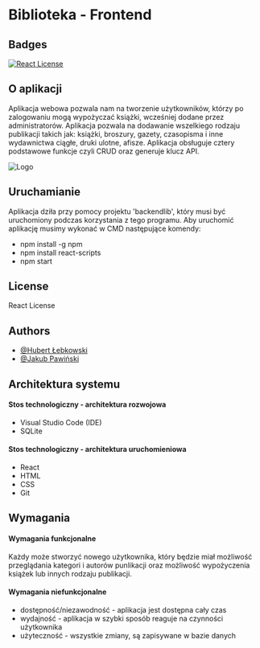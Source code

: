 # Biblioteka - Frontend
              
## Badges

[![React License](https://img.shields.io/badge/React-License-lightblue.svg)](https://github.com/facebook/react/blob/main/LICENSE)
## O aplikacji


Aplikacja webowa pozwala nam na tworzenie użytkowników, 
którzy po zalogowaniu mogą wypożyczać książki, wcześniej dodane przez administratorów. 
Aplikacja pozwala na dodawanie wszelkiego rodzaju publikacji takich jak: książki, broszury, gazety, 
czasopisma i inne wydawnictwa ciągłe, druki ulotne, afisze. 
Aplikacja obsługuje cztery podstawowe funkcje czyli CRUD oraz generuje klucz API. 

![Logo](https://repository-images.githubusercontent.com/37153337/9d0a6780-394a-11eb-9fd1-6296a684b124)


## Uruchamianie
Aplikacja dziła przy pomocy projektu 'backendlib',
który musi być uruchomiony podczas korzystania z tego programu.
Aby uruchomić aplikację musimy wykonać w CMD następujące komendy: 
 - npm install -g npm
 - npm install react-scripts 
 - npm start
## License

React License


## Authors

- [@Hubert Łebkowski](https://github.com/lebkowskih)
- [@Jakub Pawiński](https://github.com/JakubPawi)


## Architektura systemu

#### Stos technologiczny - architektura rozwojowa
- Visual Studio Code (IDE)
- SQLite

#### Stos technologiczny - architektura uruchomieniowa
- React
- HTML
- CSS
- Git


## Wymagania

#### Wymagania funkcjonalne

Każdy może stworzyć nowego użytkownika, 
który będzie miał możliwość przeglądania kategori i autorów punlikacji oraz możliwość 
wypożyczenia książek lub innych rodzaju publikacji. 


#### Wymagania niefunkcjonalne

- dostępność/niezawodność - aplikacja jest dostępna cały czas
- wydajność - aplikacja w szybki sposób reaguje na czynności użytkownika
- użyteczność - wszystkie zmiany, są zapisywane w bazie danych
